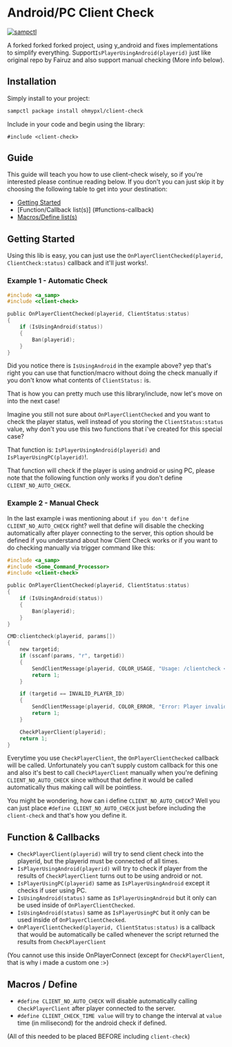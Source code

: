 # Android/PC Client Check

[![sampctl](https://img.shields.io/badge/sampctl-client--check-2f2f2f.svg?style=for-the-badge)](https://github.com/ohmypxl/client-check)

A forked forked forked project, using y_android and fixes implementations to simplify everything.
Support`IsPlayerUsingAndroid(playerid)` just like original repo by Fairuz and also support manual checking (More info below).


## Installation

Simply install to your project:

```bash
sampctl package install ohmypxl/client-check
```

Include in your code and begin using the library:

```pawn
#include <client-check>
```

## Guide

This guide will teach you how to use client-check wisely, so if you're interested please continue reading below. If you don't you can just skip it by choosing the following table to get into your destination:

* [Getting Started](#getting-started)
* [Function/Callback list(s)] (#functions-callback)
* [Macros/Define list(s)](#macros-define)


## Getting Started

Using this lib is easy, you can just use the `OnPlayerClientChecked(playerid, ClientCheck:status)` callback and it'll just works!.

### Example 1 - Automatic Check
```c
#include <a_samp>
#include <client-check>

public OnPlayerClientChecked(playerid, ClientStatus:status)
{
	if (IsUsingAndroid(status))
	{
		Ban(playerid);
	}
}
```

Did you notice there is `IsUsingAndroid` in the example above? yep that's right you can use that function/macro without doing the check manually if you don't know what contents of `ClientStatus:` is.

That is how you can pretty much use this library/include, now let's move on into the next case!

Imagine you still not sure about `OnPlayerClientChecked` and you want to check the player status, well instead of you storing the `ClientStatus:status` value, why don't you use this two functions that i've created for this special case?

That function is: `IsPlayerUsingAndroid(playerid)` and `IsPlayerUsingPC(playerid)`!.

That function will check if the player is using android or using PC, please note that the following function only works if you don't define `CLIENT_NO_AUTO_CHECK`.

### Example 2 - Manual Check

In the last example i was mentioning about `if you don't define CLIENT_NO_AUTO_CHECK` right? well that define will disable the checking automatically after player connecting to the server, this option should be defined if you understand about how Client Check works or if you want to do checking manually via trigger command like this:

```c
#include <a_samp>
#include <Some_Command_Processor>
#include <client-check>

public OnPlayerClientChecked(playerid, ClientStatus:status)
{
	if (IsUsingAndroid(status))
	{
		Ban(playerid);
	}
}

CMD:clientcheck(playerid, params[])
{
	new targetid;
	if (sscanf(params, "r", targetid))
	{
		SendClientMessage(playerid, COLOR_USAGE, "Usage: /clientcheck <playerid/PartOfName>");
		return 1;
	}

	if (targetid == INVALID_PLAYER_ID)
	{
		SendClientMessage(playerid, COLOR_ERROR, "Error: Player invalid!");
		return 1;
	}

	CheckPlayerClient(playerid);
	return 1;
}
```

Everytime you use `CheckPlayerClient`, the `OnPlayerClientChecked` callback will be called. Unfortunately you can't supply custom callback for this one and also it's best to call `CheckPlayerClient` manually when you're defining `CLIENT_NO_AUTO_CHECK` since without that define it would be called automatically thus making call will be pointless.

You might be wondering, how can i define `CLIENT_NO_AUTO_CHECK`? Well you can just place `#define CLIENT_NO_AUTO_CHECK` just before including the `client-check` and that's how you define it. 

## Function & Callbacks
* `CheckPlayerClient(playerid)` will try to send client check into the playerid, but the playerid must be connected of all times.
* `IsPlayerUsingAndroid(playerid)` will try to check if player from the results of `CheckPlayerClient` turns out to be using android or not.
* `IsPlayerUsingPC(playerid)` same as `IsPlayerUsingAndroid` except it checks if user using PC.
* `IsUsingAndroid(status)` same as `IsPlayerUsingAndroid` but it only can be used inside of `OnPlayerClientChecked`.
* `IsUsingAndroid(status)` same as `IsPlayerUsingPC` but it only can be used inside of `OnPlayerClientChecked`.
* `OnPlayerClientChecked(playerid, ClientStatus:status)` is a callback that would be automatically be called whenever the script returned the results from `CheckPlayerClient`

(You cannot use this inside OnPlayerConnect (except for `CheckPlayerClient`, that is why i made a custom one :>)

## Macros / Define
* `#define CLIENT_NO_AUTO_CHECK` will disable automatically calling `CheckPlayerClient` after player connected to the server.
* `#define CLIENT_CHECK_TIME value` will try to change the interval at `value` time (in milisecond) for the android check if defined.

(All of this needed to be placed BEFORE including `client-check`)
